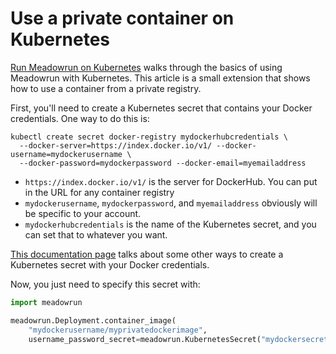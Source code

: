 # Use a private container on Kubernetes

[Run Meadowrun on Kubernetes](../kubernetes) walks through the basics of using Meadowrun
with Kubernetes. This article is a small extension that shows how to use a container
from a private registry.

First, you'll need to create a Kubernetes secret that contains your Docker credentials.
One way to do this is:

```shell
kubectl create secret docker-registry mydockerhubcredentials \
  --docker-server=https://index.docker.io/v1/ --docker-username=mydockerusername \
  --docker-password=mydockerpassword --docker-email=myemailaddress
```

- `https://index.docker.io/v1/` is the server for DockerHub. You can put in the URL for
  any container registry
- `mydockerusername`, `mydockerpassword`, and `myemailaddress` obviously will be
  specific to your account.
- `mydockerhubcredentials` is the name of the Kubernetes secret, and you can set that to
  whatever you want. 

[This documentation
page](https://kubernetes.io/docs/concepts/containers/images/#creating-a-secret-with-a-docker-config)
talks about some other ways to create a Kubernetes secret with your Docker credentials.

Now, you just need to specify this secret with:

```python
import meadowrun

meadowrun.Deployment.container_image(
    "mydockerusername/myprivatedockerimage",
    username_password_secret=meadowrun.KubernetesSecret("mydockersecret"))
```
